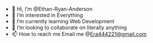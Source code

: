 - 👋 Hi, I’m @Ethan-Ryan-Anderson
- 👀 I’m interested in Everything
- 🌱 I’m currently learning Web Development
- 💞️ I’m looking to collaborate on literally anything
- 📫 How to reach me Email me @Era444221@gmail.com

<!---
Ethan-Ryan-Anderson/Ethan-Ryan-Anderson is a ✨ special ✨ repository because its `README.md` (this file) appears on your GitHub profile.
You can click the Preview link to take a look at your changes.
--->
